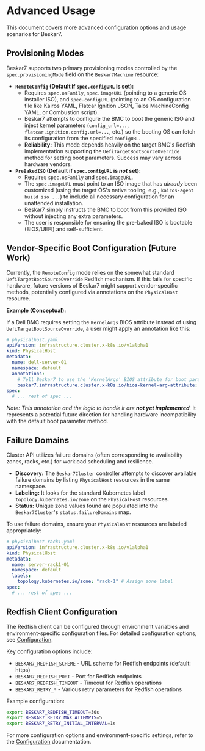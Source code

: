 # Advanced Usage

This document covers more advanced configuration options and usage scenarios for Beskar7.

## Provisioning Modes

Beskar7 supports two primary provisioning modes controlled by the `spec.provisioningMode` field on the `Beskar7Machine` resource:

*   **`RemoteConfig` (Default if `spec.configURL` is set):**
    *   Requires `spec.osFamily`, `spec.imageURL` (pointing to a generic OS installer ISO), and `spec.configURL` (pointing to an OS configuration file like Kairos YAML, Flatcar Ignition JSON, Talos MachineConfig YAML, or Combustion script).
    *   Beskar7 attempts to configure the BMC to boot the generic ISO and inject kernel parameters (`config_url=...`, `flatcar.ignition.config.url=...`, etc.) so the booting OS can fetch its configuration from the specified `configURL`.
    *   **Reliability:** This mode depends heavily on the target BMC's Redfish implementation supporting the `UefiTargetBootSourceOverride` method for setting boot parameters. Success may vary across hardware vendors.
*   **`PreBakedISO` (Default if `spec.configURL` is *not* set):**
    *   Requires `spec.osFamily` and `spec.imageURL`.
    *   The `spec.imageURL` must point to an ISO image that has *already* been customized (using the target OS's native tooling, e.g., `kairos-agent build iso ...`) to include all necessary configuration for an unattended installation.
    *   Beskar7 simply instructs the BMC to boot from this provided ISO without injecting any extra parameters.
    *   The user is responsible for ensuring the pre-baked ISO is bootable (BIOS/UEFI) and self-sufficient.

## Vendor-Specific Boot Configuration (Future Work)

Currently, the `RemoteConfig` mode relies on the somewhat standard `UefiTargetBootSourceOverride` Redfish mechanism. If this fails for specific hardware, future versions of Beskar7 might support vendor-specific methods, potentially configured via annotations on the `PhysicalHost` resource.

**Example (Conceptual):**

If a Dell BMC requires setting the `KernelArgs` BIOS attribute instead of using `UefiTargetBootSourceOverride`, a user might apply an annotation like this:

```yaml
# physicalhost.yaml
apiVersion: infrastructure.cluster.x-k8s.io/v1alpha1
kind: PhysicalHost
metadata:
  name: dell-server-01
  namespace: default
  annotations:
    # Tell Beskar7 to use the 'KernelArgs' BIOS attribute for boot params
    beskar7.infrastructure.cluster.x-k8s.io/bios-kernel-arg-attribute: "KernelArgs"
spec:
  # ... rest of spec ...
```

*Note: This annotation and the logic to handle it are **not yet implemented**.* It represents a potential future direction for handling hardware incompatibility with the default boot parameter method.

## Failure Domains

Cluster API utilizes failure domains (often corresponding to availability zones, racks, etc.) for workload scheduling and resilience.

*   **Discovery:** The `Beskar7Cluster` controller attempts to discover available failure domains by listing `PhysicalHost` resources in the same namespace.
*   **Labeling:** It looks for the standard Kubernetes label `topology.kubernetes.io/zone` on the `PhysicalHost` resources.
*   **Status:** Unique zone values found are populated into the `Beskar7Cluster`'s `status.failureDomains` map.

To use failure domains, ensure your `PhysicalHost` resources are labeled appropriately:

```yaml
# physicalhost-rack1.yaml
apiVersion: infrastructure.cluster.x-k8s.io/v1alpha1
kind: PhysicalHost
metadata:
  name: server-rack1-01
  namespace: default
  labels:
    topology.kubernetes.io/zone: "rack-1" # Assign zone label
spec:
  # ... rest of spec ...
```

## Redfish Client Configuration

The Redfish client can be configured through environment variables and environment-specific configuration files. For detailed configuration options, see [Configuration](configuration.md).

Key configuration options include:

* `BESKAR7_REDFISH_SCHEME` - URL scheme for Redfish endpoints (default: https)
* `BESKAR7_REDFISH_PORT` - Port for Redfish endpoints
* `BESKAR7_REDFISH_TIMEOUT` - Timeout for Redfish operations
* `BESKAR7_RETRY_*` - Various retry parameters for Redfish operations

Example configuration:
```sh
export BESKAR7_REDFISH_TIMEOUT=30s
export BESKAR7_RETRY_MAX_ATTEMPTS=5
export BESKAR7_RETRY_INITIAL_INTERVAL=1s
```

For more configuration options and environment-specific settings, refer to the [Configuration](configuration.md) documentation. 